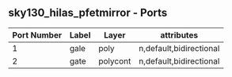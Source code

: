 ## sky130_hilas_pfetmirror - Ports
| Port Number          | Label                | Layer                | attributes           |
|----------------------|----------------------|----------------------|----------------------|
| 1                    | gale                 | poly                 | n,default,bidirectional |
| 2                    | gate                 | polycont             | n,default,bidirectional |

